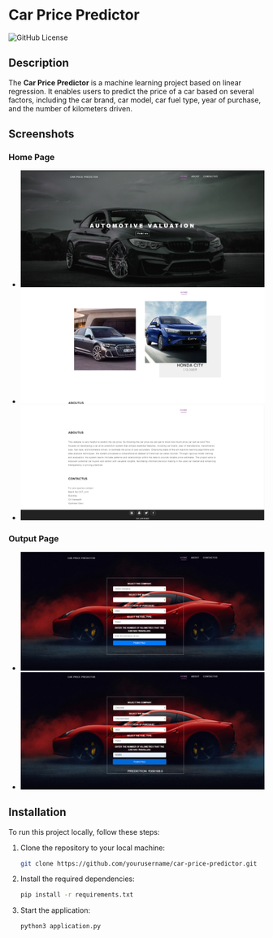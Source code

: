 # Car Price Predictor

![GitHub License](https://img.shields.io/badge/license-MIT-blue.svg)

## Description

The **Car Price Predictor** is a machine learning project based on linear regression. It enables users to predict the price of a car based on several factors, including the car brand, car model, car fuel type, year of purchase, and the number of kilometers driven.

## Screenshots

### Home Page

- ![Home Page 1](/Output/home1.png)
- ![Home Page 2](/Output/home2.png)
- ![Home Page 3](/Output/home3.png)

### Output Page

- ![Output 1](/Output/output.png)
- ![Output 2](/Output/output2.png)

## Installation

To run this project locally, follow these steps:

1. Clone the repository to your local machine:

   ```bash
   git clone https://github.com/yourusername/car-price-predictor.git
2. Install the required dependencies:
   ```bash
   pip install -r requirements.txt
3. Start the application:
   ```bash
   python3 application.py
